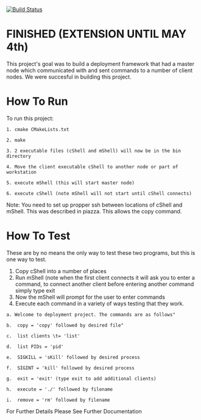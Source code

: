 [![Build Status](https://travis-ci.com/CS3281-vu/spring2017-assignment-3-cs281-test.svg?token=pyUEeBLkG7FqiYPhyfxp&branch=master)](https://travis-ci.com/CS3281-vu/spring2017-assignment-3-cs281-test)

# FINISHED (EXTENSION UNTIL MAY 4th)

This project's goal was to build a deployment framework that had a master node which communicated with and sent commands to a number of client nodes. We were succesful in building this project.

# How To Run

To run this project:


    1. cmake CMakeLists.txt
    
    2. make
    
    3. 2 executable files (cShell and mShell) will now be in the bin directory
    
    4. Move the client executable cShell to another node or part of workstation
    
    5. execute mShell (this will start master node)
    
    6. execute cShell (note mShell will not start until cShell connects)
    
    
Note: You need to set up propper ssh between locations of cShell and mShell. This was described in piazza. This allows the copy command.

# How To Test 

These are by no means the only way to test these two programs, but this is one way to test.
  1. Copy cShell into a number of places
  2. Run mShell (note when the first client connects it will ask you to enter a command, to connect another client before entering another command simply type exit
  3. Now the mShell will prompt for the user to enter commands
  4. Execute each command in a variety of ways testing that they work.
  
    a. Welcome to deployment project. The commands are as follows"
    
    b.  copy = 'copy' followed by desired file"
    
    c.  list clients \t= 'list'
    
    d.  list PIDs = 'pid'
    
    e.  SIGKILL = 'sKill' followed by desired process
    
    f.  SIGINT = 'kill' followed by desired process
    
    g.  exit = 'exit' (type exit to add additional clients)
    
    h.  execute = './' followed by filename
    
    i.  remove = 'rm' followed by filename
    
    
For Further Details Please See Further Documentation
  

